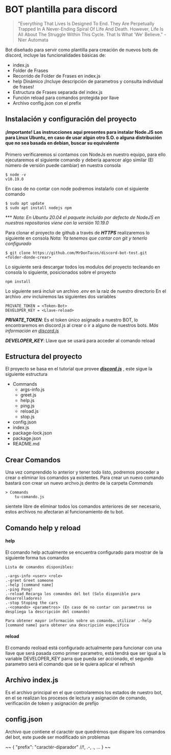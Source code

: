 BOT plantilla para discord
===

>"Everything That Lives Is Designed To End.  They Are Perpetually Trapped In A Never-Ending Spiral Of Life And Death.  However, Life Is All About The Struggle Within This Cycle. That Is What 'We' Believe." - Nier Automata

Bot diseñado para servir como plantilla para creación de nuevos bots de discord, 
incluye las funcionalidades básicas de:

* index.js 
* Folder de Frases 
* Recorrido de Folder de Frases en index.js 
* help Dinámico ¡Incluye descripción de parametros y consulta individual de frases! 
* Estructura de Frases separada del index.js 
* Función reload para comandos protegida por llave 
* Archivo config.json con el prefix 

Instalación y configuración del proyecto
-
#### ¡Importante! Las instrucciones aqui presentes para instalar Node.JS son para Linux Ubuntu, en caso de usar algún otro S.O. o alguna distribución que no sea basada en debian, buscar su equivalente
Primero verificaremos si contamos con NodeJs en nuestro equipo, para ello ejecutaremos el siguiente comando y debería aparecer algo similar (El número de versión puede cambiar) en nuestra consola

~~~
$ node -v
v10.19.0
~~~

En caso de no contar con node podremos instalarlo con el siguiente comando 

~~~
$ sudo apt update
$ sudo apt install nodejs npm
~~~

*** *Nota: En Ubuntu 20.04 el paquete incluído por defecto de NodeJS en nuestros repositorios viene con la versión 10.19.0*  

Para clonar el proyecto de github a través de ***HTTPS*** realizaremos lo siguiente en consola *Nota: Ya tenemos que contar con git y tenerlo configurado*

~~~
$ git clone https://github.com/MrDonTacos/discord-bot-test.git <folder-donde-crear>
~~~

Lo siguiente será descargar todos los modulos del proyecto tecleando en consola lo siguiente, posicionados sobre el proyecto

~~~
npm install
~~~

Lo siguiente será incluír un archivo _.env_ en la raíz de nuestro directorio
En el archivo _.env_ incluíremos las siguientes dos variables

~~~
PRIVATE_TOKEN = <Token-Bot>
DEVELOPER_KEY = <Llave-reload>
~~~

***PRIVATE_TOKEN***: Es el token único asignado a nuestro BOT, lo encontraremos en discord.js al crear o ir a alguno de nuestros bots. 
_Más información en [discord.js](https://discordjs.guide)_

***DEVELOPER_KEY***: Llave que se usará para acceder al comando reload

Estructura del proyecto
-
El proyecto se basa en el tutorial que provee ***[discord.js](https://discordjs.guide)*** , este sigue la siguiente estructura
* Commands
    * args-info.js
    * greet.js
    * help.js
    * ping.js
    * reload.js
    * stop.js
* config.json
* index.js
* package-lock.json
* package.json
* README.md

Crear Comandos
-
Una vez comprendido lo anterior y tener todo listo, podremos proceder a crear o eliminar los comandos ya existentes.
Para crear un nuevo comando bastará con crear un nuevo archvo.js dentro de la carpeta *Commands*
~~~
> Commands
    tu-comando.js
~~~
sientete libre de eliminar todos los comandos anteriores de ser necesario, estos archivos no afectaran al funcionamiento de tu bot.

Comando help y reload
-
#### help
El comando help actualmente se encuentra configurado para mostrar de la siguiente forma tus comandos

~~~
Lista de comandos disponibles: 

.-args-info <user> <role>
.-greet Greet someone
.-help [command name]
.-ping Pong!
.-reload Recarga los comandos del bot (Solo disponible para desarrolladores)
.-stop Stoping the cars
.-<comando> <parametros> (En caso de no contar con parametros se despliega la descripción del comando)

Para obtener mayor información sobre un comando, utilizar .-help [command name] para obtener una descripción especifica
~~~

#### reload
El comando reoload está configurado actualmente para funcionar con una llave que será pasada como primer parametro, está tendrá que ser igual a la variable DEVELOPER_KEY parra que pueda ser accionado, el segundo parametro será el comando que se le quiera aplicar el refresh

Archivo index.js
-
Es el archivo principal en el que controlaremos los estados de nuestro bot, en el se realizan los procesos de lectura y asignación de comando, verificación de token y asignación de prefijo

config.json
-
Archivo que contiene el caractér que quedrémos que dispare los comandos del bot, este puede ser modificado sin problemas

~~
{
    "prefix": "caractér-diparador" //!, .-, ., ...
}
~~
